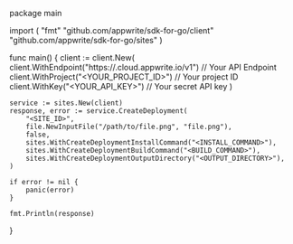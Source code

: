 package main

import (
    "fmt"
    "github.com/appwrite/sdk-for-go/client"
    "github.com/appwrite/sdk-for-go/sites"
)

func main() {
    client := client.New(
        client.WithEndpoint("https://<REGION>.cloud.appwrite.io/v1") // Your API Endpoint
        client.WithProject("<YOUR_PROJECT_ID>") // Your project ID
        client.WithKey("<YOUR_API_KEY>") // Your secret API key
    )

    service := sites.New(client)
    response, error := service.CreateDeployment(
        "<SITE_ID>",
        file.NewInputFile("/path/to/file.png", "file.png"),
        false,
        sites.WithCreateDeploymentInstallCommand("<INSTALL_COMMAND>"),
        sites.WithCreateDeploymentBuildCommand("<BUILD_COMMAND>"),
        sites.WithCreateDeploymentOutputDirectory("<OUTPUT_DIRECTORY>"),
    )

    if error != nil {
        panic(error)
    }

    fmt.Println(response)
}
